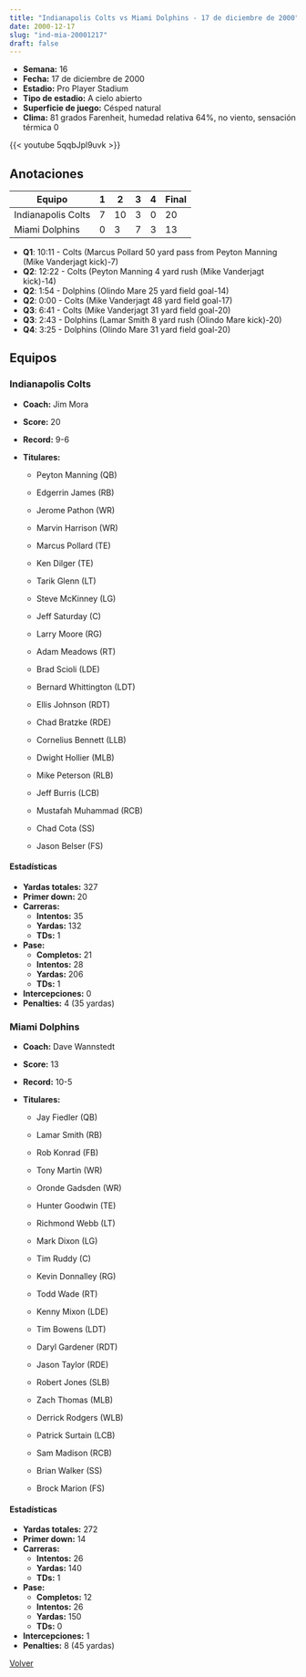 ```yaml
---
title: "Indianapolis Colts vs Miami Dolphins - 17 de diciembre de 2000"
date: 2000-12-17
slug: "ind-mia-20001217"
draft: false
---
```


- **Semana:** 16
- **Fecha:** 17 de diciembre de 2000
- **Estadio:** Pro Player Stadium
- **Tipo de estadio:** A cielo abierto
- **Superficie de juego:** Césped natural
- **Clima:** 81 grados Farenheit, humedad relativa 64%, no viento, sensación térmica 0


{{< youtube 5qqbJpl9uvk >}}


## Anotaciones
| Equipo | 1 | 2 | 3 | 4 | Final |
|--------|---|---|---|---|-------|
| Indianapolis Colts  | 7 | 10 | 3 | 0  | 20 |
| Miami Dolphins  | 0 | 3 | 7 | 3  | 13 |
- **Q1**: 10:11 - Colts (Marcus Pollard 50 yard pass from Peyton Manning (Mike Vanderjagt kick)-7)
- **Q2**: 12:22 - Colts (Peyton Manning 4 yard rush (Mike Vanderjagt kick)-14)
- **Q2**: 1:54 - Dolphins (Olindo Mare 25 yard field goal-14)
- **Q2**: 0:00 - Colts (Mike Vanderjagt 48 yard field goal-17)
- **Q3**: 6:41 - Colts (Mike Vanderjagt 31 yard field goal-20)
- **Q3**: 2:43 - Dolphins (Lamar Smith 8 yard rush (Olindo Mare kick)-20)
- **Q4**: 3:25 - Dolphins (Olindo Mare 31 yard field goal-20)


## Equipos


### Indianapolis Colts
* **Coach:** Jim Mora
* **Score:** 20
* **Record:** 9-6
* **Titulares:** 

  * Peyton Manning (QB) 

  * Edgerrin James (RB) 

  * Jerome Pathon (WR) 

  * Marvin Harrison (WR) 

  * Marcus Pollard (TE) 

  * Ken Dilger (TE) 

  * Tarik Glenn (LT) 

  * Steve McKinney (LG) 

  * Jeff Saturday (C) 

  * Larry Moore (RG) 

  * Adam Meadows (RT) 

  * Brad Scioli (LDE) 

  * Bernard Whittington (LDT) 

  * Ellis Johnson (RDT) 

  * Chad Bratzke (RDE) 

  * Cornelius Bennett (LLB) 

  * Dwight Hollier (MLB) 

  * Mike Peterson (RLB) 

  * Jeff Burris (LCB) 

  * Mustafah Muhammad (RCB) 

  * Chad Cota (SS) 

  * Jason Belser (FS) 

#### Estadísticas
* **Yardas totales:** 327
* **Primer down:** 20
* **Carreras:**
  * **Intentos:** 35
  * **Yardas:** 132
  * **TDs:** 1
* **Pase:**
  * **Completos:** 21
  * **Intentos:** 28
  * **Yardas:** 206
  * **TDs:** 1
* **Intercepciones:** 0
* **Penalties:** 4 (35 yardas)

### Miami Dolphins
* **Coach:** Dave Wannstedt
* **Score:** 13
* **Record:** 10-5
* **Titulares:** 

  * Jay Fiedler (QB) 

  * Lamar Smith (RB) 

  * Rob Konrad (FB) 

  * Tony Martin (WR) 

  * Oronde Gadsden (WR) 

  * Hunter Goodwin (TE) 

  * Richmond Webb (LT) 

  * Mark Dixon (LG) 

  * Tim Ruddy (C) 

  * Kevin Donnalley (RG) 

  * Todd Wade (RT) 

  * Kenny Mixon (LDE) 

  * Tim Bowens (LDT) 

  * Daryl Gardener (RDT) 

  * Jason Taylor (RDE) 

  * Robert Jones (SLB) 

  * Zach Thomas (MLB) 

  * Derrick Rodgers (WLB) 

  * Patrick Surtain (LCB) 

  * Sam Madison (RCB) 

  * Brian Walker (SS) 

  * Brock Marion (FS) 

#### Estadísticas
* **Yardas totales:** 272
* **Primer down:** 14
* **Carreras:**
  * **Intentos:** 26
  * **Yardas:** 140
  * **TDs:** 1
* **Pase:**
  * **Completos:** 12
  * **Intentos:** 26
  * **Yardas:** 150
  * **TDs:** 0
* **Intercepciones:** 1
* **Penalties:** 8 (45 yardas)


[Volver](/historia/2000)
